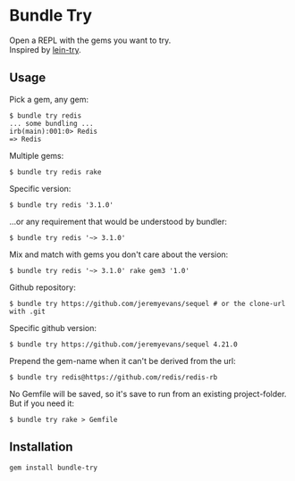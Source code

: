 # Bundle Try

Open a REPL with the gems you want to try.  
Inspired by [lein-try](https://github.com/rkneufeld/lein-try).

## Usage

Pick a gem, any gem:

```
$ bundle try redis
... some bundling ...
irb(main):001:0> Redis
=> Redis
```

Multiple gems:

```
$ bundle try redis rake
```

Specific version:

```
$ bundle try redis '3.1.0'
```

...or any requirement that would be understood by bundler:

```
$ bundle try redis '~> 3.1.0'
```

Mix and match with gems you don't care about the version:

```
$ bundle try redis '~> 3.1.0' rake gem3 '1.0'
```

Github repository:

```
$ bundle try https://github.com/jeremyevans/sequel # or the clone-url with .git
```

Specific github version:

```
$ bundle try https://github.com/jeremyevans/sequel 4.21.0
```

Prepend the gem-name when it can't be derived from the url:

```
$ bundle try redis@https://github.com/redis/redis-rb
```

No Gemfile will be saved, so it's save to run from an existing project-folder.
But if you need it:

```
$ bundle try rake > Gemfile
```

## Installation

```
gem install bundle-try
```

